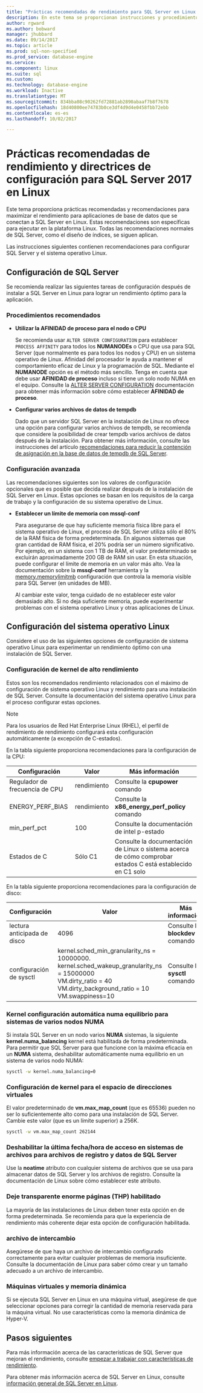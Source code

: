```yaml
---
title: "Prácticas recomendadas de rendimiento para SQL Server en Linux | Documentos de Microsoft"
description: En este tema se proporcionan instrucciones y procedimientos recomendados para ejecutar SQL Server 2017 en Linux.
author: rgward
ms.author: bobward
manager: jhubbard
ms.date: 09/14/2017
ms.topic: article
ms.prod: sql-non-specified
ms.prod_service: database-engine
ms.service: 
ms.component: linux
ms.suite: sql
ms.custom: 
ms.technology: database-engine
ms.workload: Inactive
ms.translationtype: MT
ms.sourcegitcommit: 834bba08c90262fd72881ab2890abaaf7b8f7678
ms.openlocfilehash: 18d40800ee74783b0ce3df4d9d4e0458fbb72ebb
ms.contentlocale: es-es
ms.lasthandoff: 10/02/2017

---
```


# <a name="performance-best-practices-and-configuration-guidelines-for-sql-server-2017-on-linux"></a>Prácticas recomendadas de rendimiento y directrices de configuración para SQL Server 2017 en Linux

Este tema proporciona prácticas recomendadas y recomendaciones para maximizar el rendimiento para aplicaciones de base de datos que se conectan a SQL Server en Linux. Estas recomendaciones son específicas para ejecutar en la plataforma Linux. Todas las recomendaciones normales de SQL Server, como el diseño de índices, se siguen aplican.

Las instrucciones siguientes contienen recomendaciones para configurar SQL Server y el sistema operativo Linux.

## <a name="sql-server-configuration"></a>Configuración de SQL Server

Se recomienda realizar las siguientes tareas de configuración después de instalar a SQL Server en Linux para lograr un rendimiento óptimo para la aplicación.

### <a name="best-practices"></a>Procedimientos recomendados

- **Utilizar la AFINIDAD de proceso para el nodo o CPU**

   Se recomienda usar `ALTER SERVER CONFIGURATION` para establecer `PROCESS AFFINITY` para todos los **NUMANODEs** o CPU que usa para SQL Server (que normalmente es para todos los nodos y CPU) en un sistema operativo de Linux. Afinidad del procesador le ayuda a mantener el comportamiento eficaz de Linux y la programación de SQL. Mediante el **NUMANODE** opción es el método más sencillo. Tenga en cuenta que debe usar **AFINIDAD de proceso** incluso si tiene un solo nodo NUMA en el equipo.  Consulte la [ALTER SERVER CONFIGURATION](../t-sql/statements/alter-server-configuration-transact-sql.md) documentación para obtener más información sobre cómo establecer **AFINIDAD de proceso**.

- **Configurar varios archivos de datos de tempdb**

   Dado que un servidor SQL Server en la instalación de Linux no ofrece una opción para configurar varios archivos de tempdb, se recomienda que considere la posibilidad de crear tempdb varios archivos de datos después de la instalación. Para obtener más información, consulte las instrucciones del artículo [recomendaciones para reducir la contención de asignación en la base de datos de tempdb de SQL Server](https://support.microsoft.com/en-us/help/2154845/recommendations-to-reduce-allocation-contention-in-sql-server-tempdb-d).

### <a name="advanced-configuration"></a>Configuración avanzada

Las recomendaciones siguientes son los valores de configuración opcionales que es posible que decida realizar después de la instalación de SQL Server en Linux. Estas opciones se basan en los requisitos de la carga de trabajo y la configuración de su sistema operativo de Linux.

- **Establecer un límite de memoria con mssql-conf**

   Para asegurarse de que hay suficiente memoria física libre para el sistema operativo de Linux, el proceso de SQL Server utiliza sólo el 80% de la RAM física de forma predeterminada. En algunos sistemas que gran cantidad de RAM física, el 20% podría ser un número significativo. Por ejemplo, en un sistema con 1 TB de RAM, el valor predeterminado se excluirán aproximadamente 200 GB de RAM sin usar. En esta situación, puede configurar el límite de memoria en un valor más alto. Vea la documentación sobre la **mssql-conf** herramienta y la [memory.memorylimitmb](sql-server-linux-configure-mssql-conf.md#memorylimit) configuración que controla la memoria visible para SQL Server (en unidades de MB).

   Al cambiar este valor, tenga cuidado de no establecer este valor demasiado alto. Si no deja suficiente memoria, puede experimentar problemas con el sistema operativo Linux y otras aplicaciones de Linux.

## <a name="linux-os-configuration"></a>Configuración del sistema operativo Linux

Considere el uso de las siguientes opciones de configuración de sistema operativo Linux para experimentar un rendimiento óptimo con una instalación de SQL Server.

### <a name="kernel-settings-for-high-performance"></a>Configuración de kernel de alto rendimiento

Estos son los recomendados rendimiento relacionados con el máximo de configuración de sistema operativo Linux y rendimiento para una instalación de SQL Server. Consulte la documentación del sistema operativo Linux para el proceso configurar estas opciones.



> [!Note]
> Para los usuarios de Red Hat Enterprise Linux (RHEL), el perfil de rendimiento de rendimiento configurará esta configuración automáticamente (a excepción de C-estados).

En la tabla siguiente proporciona recomendaciones para la configuración de la CPU:

| Configuración | Valor | Más información |
|---|---|---|
| Regulador de frecuencia de CPU | rendimiento | Consulte la **cpupower** comando |
| ENERGY_PERF_BIAS | rendimiento | Consulte la **x86_energy_perf_policy** comando |
| min_perf_pct | 100 | Consulte la documentación de intel p-estado |
| Estados de C | Sólo C1 | Consulte la documentación de Linux o sistema acerca de cómo comprobar estados C está establecido en C1 solo |

En la tabla siguiente proporciona recomendaciones para la configuración de disco:

| Configuración | Valor | Más información |
|---|---|---|
| lectura anticipada de disco | 4096 | Consulte la **blockdev** comando |
| configuración de sysctl | kernel.sched_min_granularity_ns = 10000000.<br/>kernel.sched_wakeup_granularity_ns = 15000000<br/>VM.dirty_ratio = 40<br/>VM.dirty_background_ratio = 10<br/>VM.swappiness=10 | Consulte la **sysctl** comando |

### <a name="kernel-setting-auto-numa-balancing-for-multi-node-numa-systems"></a>Kernel configuración automática numa equilibrio para sistemas de varios nodos NUMA

Si instala SQL Server en un nodo varios **NUMA** sistemas, la siguiente **kernel.numa_balancing** kernel está habilitada de forma predeterminada. Para permitir que SQL Server para que funcione con la máxima eficacia en un **NUMA** sistema, deshabilitar automáticamente numa equilibrio en un sistema de varios nodo NUMA:

```bash
sysctl -w kernel.numa_balancing=0
```

### <a name="kernel-settings-for-virtual-address-space"></a>Configuración de kernel para el espacio de direcciones virtuales

El valor predeterminado de **vm.max_map_count** (que es 65536) pueden no ser lo suficientemente alto como para una instalación de SQL Server. Cambie este valor (que es un límite superior) a 256K.

```bash
sysctl -w vm.max_map_count 262144
```

### <a name="disable-last-accessed-datetime-on-file-systems-for-sql-server-data-and-log-files"></a>Deshabilitar la última fecha/hora de acceso en sistemas de archivos para archivos de registro y datos de SQL Server

Use la **noatime** atributo con cualquier sistema de archivos que se usa para almacenar datos de SQL Server y los archivos de registro. Consulte la documentación de Linux sobre cómo establecer este atributo.

### <a name="leave-transparent-huge-pages-thp-enabled"></a>Deje transparente enorme páginas (THP) habilitado

La mayoría de las instalaciones de Linux deben tener esta opción en de forma predeterminada. Se recomienda para que la experiencia de rendimiento más coherente dejar esta opción de configuración habilitada.

### <a name="swapfile"></a>archivo de intercambio

Asegúrese de que haya un archivo de intercambio configurado correctamente para evitar cualquier problemas de memoria insuficiente. Consulte la documentación de Linux para saber cómo crear y un tamaño adecuado a un archivo de intercambio.

### <a name="virtual-machines-and-dynamic-memory"></a>Máquinas virtuales y memoria dinámica

Si se ejecuta SQL Server en Linux en una máquina virtual, asegúrese de que seleccionar opciones para corregir la cantidad de memoria reservada para la máquina virtual. No use características como la memoria dinámica de Hyper-V.

## <a name="next-steps"></a>Pasos siguientes

Para más información acerca de las características de SQL Server que mejoran el rendimiento, consulte [empezar a trabajar con características de rendimiento](sql-server-linux-performance-get-started.md).

Para obtener más información acerca de SQL Server en Linux, consulte [información general de SQL Server en Linux](sql-server-linux-overview.md).

